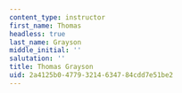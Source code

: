```yaml
---
content_type: instructor
first_name: Thomas
headless: true
last_name: Grayson
middle_initial: ''
salutation: ''
title: Thomas Grayson
uid: 2a4125b0-4779-3214-6347-84cdd7e51be2
---
```


